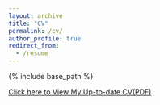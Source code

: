 ```yaml
---
layout: archive
title: "CV"
permalink: /cv/
author_profile: true
redirect_from:
  - /resume
---
```


{% include base_path %}

[Click here to View My Up-to-date CV(PDF)](http://htian1997.github.io/files/CV.pdf)

<!-- <embed src="http://htian1997.github.io/files/CV.pdf" width="650" height="1800" type='application/pdf'> -->
